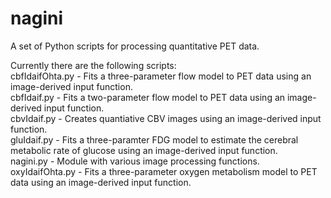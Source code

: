 # nagini
A set of Python scripts for processing quantitative PET data.<br />

Currently there are the following scripts:<br />
	cbfIdaifOhta.py - Fits a three-parameter flow model to PET data using an image-derived input function.<br />
	cbfIdaif.py - Fits a two-parameter flow model to PET data using an image-derived input function.<br />
	cbvIdaif.py - Creates quantiative CBV images using an image-derived input function.<br />
	gluIdaif.py - Fits a three-paramter FDG model to estimate the cerebral metabolic rate of glucose using an image-derived input function.<br />
	nagini.py - Module with various image processing functions.<br />
	oxyIdaifOhta.py - Fits a three-parameter oxygen metabolism model to PET data using an image-derived input function.<br /> 
